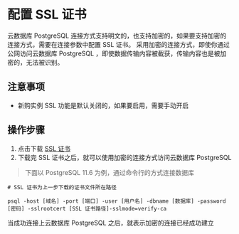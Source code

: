 # 配置 SSL 证书 
云数据库 PostgreSQL 连接方式支持明文的，也支持加密的，如果要支持加密的连接方式，需要在连接参数中配置 SSL 证书。
采用加密的连接方式，即使你通过公网访问云数据库 PostgreSQL ，即使数据传输内容被截获，传输内容也是被加密的，无法被识别。

## 注意事项
* 新购实例 SSL 功能是默认关闭的，如果要启用，需要手动开启

## 操作步骤
1. 点击下载 [SSL 证书](https://jddb-common-public.s3.cn-north-1.jdcloud-oss.com/jdcloud-rds-ca.pem)
2. 下载完 SSL 证书之后，就可以使用加密的连接方式访问云数据库 PostgreSQL 

> 下面以 PostgreSQL  11.6 为例，通过命令行的方式连接数据库

```
# SSL 证书为上一步下载的证书文件所在路径

psql -host [域名] -port [端口] -user [用户名] -dbname [数据库] -password [密码] -sslrootcert [SSL 证书路径]-sslmode=verify-ca
```

当成功连接上云数据库 PostgreSQL 之后，就表示加密的连接已经成功建立
